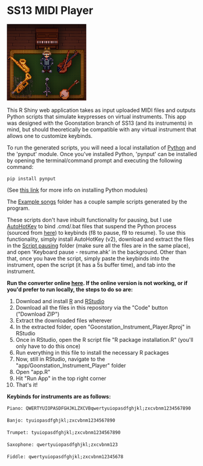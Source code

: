 # SS13 MIDI Player

![Goonstation Instruments](https://github.com/lex-parsimoniae/SS13_MIDI_Player/blob/main/app/Goonstation_Instrument_Player/www/img/instruments.png)

This R Shiny web application takes as input uploaded MIDI files and outputs Python scripts that simulate keypresses on virtual instruments. This app was designed with the Goonstation branch of SS13 (and its instruments) in mind, but should theoretically be compatible with any virtual instrument that allows one to customize keybinds. 

To run the generated scripts, you will need a local installation of [Python](https://www.python.org/downloads/) and the 'pynput' module. Once you've installed Python, 'pynput' can be installed by opening the terminal/command prompt and executing the following command:
```
pip install pynput
```
(See [this link](https://docs.python.org/3/installing/index.html) for more info on installing Python modules)

The [Example songs](https://github.com/lex-parsimoniae/SS13_MIDI_Player/tree/main/Example%20songs) folder has a couple sample scripts generated by the program.

These scripts don't have inbuilt functionality for pausing, but I use [AutoHotKey](https://www.autohotkey.com/v2/) to bind .cmd/.bat files that suspend the Python process (sourced from [here](https://github.com/craftwar/suspend)) to keybinds (f8 to pause, f9 to resume). To use this functionality, simply install AutoHotKey (v2), download and extract the files in the [Script pausing](https://github.com/lex-parsimoniae/SS13_MIDI_Player/tree/main/Script%20pausing) folder (make sure all the files are in the same place), and open 'Keyboard pause - resume.ahk' in the background. Other than that, once you have the script, simply paste the keybinds into the instrument, open the script (it has a 5s buffer time), and tab into the instrument.

**Run the converter online [here](https://lex-parsimoniae.shinyapps.io/Goonstation_Instrument_MIDI_converter/). If the online version is not working, or if you'd prefer to run locally, the steps to do so are:**

1. Download and install [R](https://www.r-project.org/) and [RStudio](https://posit.co/download/rstudio-desktop/)
2. Download all the files in this repository via the "Code" button ("Download ZIP")
3. Extract the downloaded files wherever
4. In the extracted folder, open "Goonstation_Instrument_Player.Rproj" in RStudio
5. Once in RStudio, open the R script file "R package installation.R" (you'll only have to do this once)
6. Run everything in this file to install the necessary R packages
7. Now, still in RStudio, navigate to the "app/Goonstation_Instrument_Player" folder
8. Open "app.R"
9. Hit "Run App" in the top right corner
10. That's it!

**Keybinds for instruments are as follows:**

```
Piano: QWERTYUIOPASDFGHJKLZXCVBqwertyuiopasdfghjkl;zxcvbnm1234567890

Banjo: tyuiopasdfghjkl;zxcvbnm1234567890

Trumpet: tyuiopasdfghjkl;zxcvbnm1234567890

Saxophone: qwertyuiopasdfghjkl;zxcvbnm123

Fiddle: qwertyuiopasdfghjkl;zxcvbnm12345678
```
